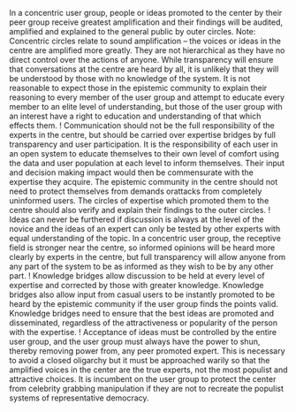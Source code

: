 In a concentric user group, people or ideas
promoted to the center by their peer group receive greatest
amplification and their findings will be audited, amplified
and explained to the general public by outer circles. Note:
Concentric circles relate to sound amplification – the voices or
ideas in the centre are amplified more greatly. They are not
hierarchical as they have no direct control over the actions of
anyone. While transparency will ensure that conversations
at the centre are heard by all, it is unlikely that they will be
understood by those with no knowledge of the system. It is
not reasonable to expect those in the epistemic community
to explain their reasoning to every member of the user
group and attempt to educate every member to an elite
level of understanding, but those of the user group with an
interest have a right to education and understanding of
that which effects them.
!
Communication should not be the full
responsibility of the experts in the centre, but should be
carried over expertise bridges by full transparency and
user participation. It is the responsibility of each user in an
open system to educate themselves to their own level of
comfort using the data and user population at each level to
inform themselves. Their input and decision making
impact would then be commensurate with the expertise
they acquire. The epistemic community in the centre
should not need to protect themselves from demands orattacks from completely uninformed users. The circles of
expertise which promoted them to the centre should also
verify and explain their findings to the outer circles.
!
Ideas can never be furthered if discussion is always
at the level of the novice and the ideas of an expert can
only be tested by other experts with equal understanding
of the topic. In a concentric user group, the receptive field
is stronger near the centre, so informed opinions will be
heard more clearly by experts in the centre, but full
transparency will allow anyone from any part of the
system to be as informed as they wish to be by any other
part.
!
Knowledge bridges allow discussion to be held at
every level of expertise and corrected by those with greater
knowledge. Knowledge bridges also allow input from
casual users to be instantly promoted to be heard by the
epistemic community if the user group finds the points
valid. Knowledge bridges need to ensure that the best
ideas are promoted and disseminated, regardless of the
attractiveness or popularity of the person with the
expertise.
!
Acceptance of ideas must be controlled by the
entire user group, and the user group must always have
the power to shun, thereby removing power from, any
peer promoted expert. This is necessary to avoid a closed
oligarchy but it must be approached warily so that the
amplified voices in the center are the true experts, not the
most populist and attractive choices. It is incumbent on the
user group to protect the center from celebrity grabbing
manipulation if they are not to recreate the populist
systems of representative democracy.